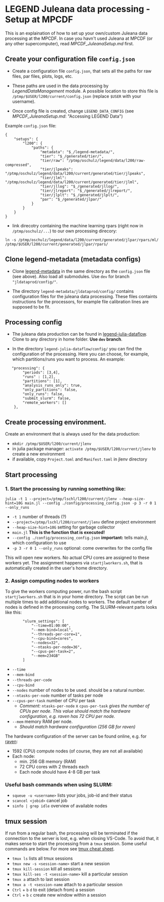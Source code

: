 # LEGEND Juleana data processing - Setup at MPCDF
This is an explaination of how to set up your own/custom Juleana data processing at the MPCDF. In case you havn't used Juleana at MPCDF (or any other supercomputer), read *MPCDF_JuleanaSetup.md* first. 

## Create your configuration file `config.json` 
* Create a configuration file `config.json`, that sets all the paths for raw files, par files, plots, logs, etc.  

* These paths are used in the data processing by *LegendDataManagement* module. A possible location to store this file is `/ptmp/$USER/l200/current/config.json` (replace `$USER` with your username). 

* Once config file is created, change `LEGEND_DATA_CONFIG` (see *MPCDF_JuleanaSetup.md*: "Accessing LEGEND Data")

Example `config.json` file:
```
{
    "setups": {
        "l200": {
            "paths": {
                "metadata": "$_/legend-metadata/",
                "tier": "$_/generated/tier/",
                "tier/raw": "/ptmp/oschulz/legend/data/l200/raw-compressed",
                "tier/jlpeaks": "/ptmp/oschulz/legend/data/l200/current/generated/tier/jlpeaks",
                "tier/jlml": "/ptmp/oschulz/legend/data/l200/current/generated/tier/jlml",
                "tier/jllog": "$_/generated/jllog/",
                "tier/jlreport": "$_/generated/jlreport/",
                "tier/jlplt": "$_/generated/jlplt/",
                "par": "$_/generated/jlpar/"
            }
        }
    }
}
```
* link direcotry containing the machine learning rpars (right now in `/ptmp/oschulz/...`) to our own processing direcory: 
``` 
ln -s /ptmp/oschulz/legend/data/l200/current/generated/jlpar/rpars/ml/ /ptmp/$USER/l200/current/generated/jlpar/rpars/
```
## Clone legend-metadata (metadata configs)
* Clone [legend-metadata](https://github.com/legend-exp/legend-metadata) in the same directory as the `config.json` file (see above). Also load all submodules. Use `dev` for branch `"jldataprod/config/"`. 

* The directory `legend-metadata/jldataprod/config/` contains configuration files for the juleana data processing. These files containts instructions for the processors, for example file calibration lines are supposed to be fit. 

## Processing config
* The juleana data production can be found in [legend-julia-dataflow](https://github.com/legend-exp/legend-julia-dataflow). Clone to any directory in home folder. **Use `dev` branch**. 

* In the directory `legend-julia-dataflow/config/` you can find the configuration of the processing. Here you can choose, for example, which partitions/runs you want to process. An example:
```
   "processing": {
        "periods": [3,4],
        "runs" : [1,2], 
        "partitions": [1],
        "analysis_runs_only": true,
        "only_partitions": false,
        "only_runs": false,
        "submit_slurm": false,
        "remote_workers": []
    },
```

## Create processing environment. 
Create an environment that is always used for the data production:
* `mkdir /ptmp/$USER/l200/current/jlenv`
* in julia package manager: `activate /ptmp/$USER/l200/current/jlenv` to create a new environment 
* if available, copy `Project.toml` and `Manifest.toml` in jlenv directory

## Start processing
### 1. Start the processing by running something like:
``` 
julia -t 1 --project=/ptmp/lschl/l200/current/jlenv --heap-size-hint=10G main.jl --config ./config/processing_config.json -p 3 -r 0 1 --only_runs  
```
* `-t 1` number of threads (?)
* `--project=/ptmp/lschl/l200/current/jlenv` define project environment
* `--heap-size-hint=10G` setting for garbage collector
* `main.jl` **This is the function that is executed!**
* `--config ./config/processing_config.json` **important:** tells main.jl, which configuration to use
* `-p 3 -r 0 1 --only_runs` optional: come overwrites for the config file

This will open new workers. No actual CPU cores are assigned to these workers yet.  The assignment happens via `startjlworkers.sh`, that is automatically created in the user's home directory. 
### 2. Assign computing nodes to workers
To give the workers computing power, run the bash script `startjlworkers.sh` that is in your home directory. The script can be run multiple times to add additional nodes to workers. The default number of nodes is defined in the processing config. The SLURM-relevant parts looks like this: 
```
        "slurm_settings": [
            "--time=01:00:00",
            "--mem-bind=local",
            "--threads-per-core=1",
            "--cpu-bind=cores",
            "--nodes=32",
            "--ntasks-per-node=36",
            "--cpus-per-task=2",
            "--mem=234GB"
        ]
```

* `--time` 
* `--mem-bind` 
* `--threads-per-code` 
* `--cpu-bind`
* `--nodes` number of nodes to be used. should be a natural number.
* `--ntasks-per-node` number of tasks per node 
* `--cpus-per-task` number of CPU  per task
    * *Comment:* `ntasks-per-node` x `cpus-per-task` *gives the number of CPUs per node. This value should match the hardware configuration, e.g. raven has 72 CPU per node.* 
* `--mem` memory RAM per node. 
    * *Should match hardware configuration (256 GB for raven)*

The hardware configuration of the server can be found online, e.g. for [raven](https://docs.mpcdf.mpg.de/doc/computing/raven-user-guide.html): 
* 1592 (CPU) compute nodes (of course, they are not all available)
* Each node:
    * min. 256 GB memory (RAM) 
    * 72 CPU cores with 2 threads each
    * Each node should have 4-8 GB per task 
### Useful bash commands when using SLURM:
* `squeue -u <username>` lists your jobs, job-id and their status
* `scancel <jobid>` cancel job
* `sinfo | grep idle` overview of available nodes 

## tmux session
If run from a regular bash, the processing will be terminated if the connection to the server is lost, e.g. when closing VS-Code. To avoid that, it makes sense to start the processing from a `tmux` session. Some useful commands are below. For more see [tmux cheat sheet](https://tmuxcheatsheet.com/).  
* `tmux ls` lists all tmux sessions
* `tmux new -s <session-name>` start a new session
* `tmux kill-session` kill all sessions
* `tmux kill-ses -t <session-name>` kill a particular session
* `tmux a` attach to last session
* `tmux a -t <session-name` attach to a particular session
* `Ctrl` + `b` `d` to exit (detach from) a session
* `Ctrl` + `b` `c` create new window within a session


    














